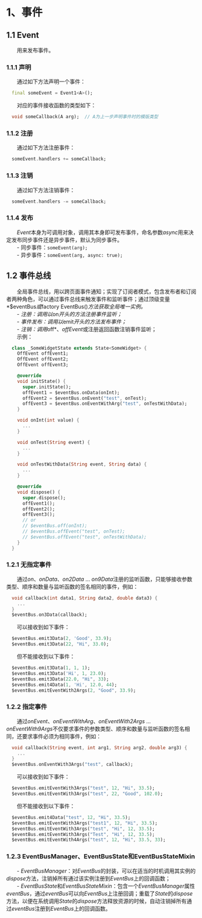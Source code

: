 # 1、事件  
## 1.1 Event  
&emsp;&emsp;用来发布事件。  
### 1.1.1 声明
&emsp;&emsp;通过如下方法声明一个事件：
  ```dart
    final someEvent = Event1<A>();
  ```
&emsp;&emsp;对应的事件接收函数的类型如下：
  ```dart
    void someCallback(A arg);  // A为上一步声明事件时的模版类型
  ```
### 1.1.2 注册  
&emsp;&emsp;通过如下方法注册事件： 
  ```dart
    someEvent.handlers += someCallback;  
  ```
### 1.1.3 注销  
&emsp;&emsp;通过如下方法注销事件：  
  ```dart
    someEvent.handlers -= someCallback;  
  ```
### 1.1.4 发布  
&emsp;&emsp;*Event*本身为可调用对象，调用其本身即可发布事件，命名参数*async*用来决定发布同步事件还是异步事件，默认为同步事件。  
&emsp;&emsp;- 同步事件：`someEvent(arg);`  
&emsp;&emsp;- 异步事件：`someEvent(arg, async: true);`  

## 1.2 事件总线  
&emsp;&emsp;全局事件总线，用以跨页面事件通知；实现了订阅者模式，包含发布者和订阅者两种角色，可以通过事件总线来触发事件和监听事件；通过顶级变量*$eventBus*或*factory EventBus()*方法获取全局唯一实例。  
&emsp;&emsp;- 注册：调用以*on*开头的方法注册事件监听；  
&emsp;&emsp;- 事件发布：调用以*emit*开头的方法发布事件；  
&emsp;&emsp;- 注销：调用*off*、*offEvent*或注册返回函数注销事件监听；  
&emsp;&emsp;示例：  
  ```dart
    class _SomeWidgetState extends State<SomeWidget> {
      OffEvent offEvent1;
      OffEvent offEvent2;
      OffEvent offEvent3;

      @override
      void initState() {
        super.initState();
        offEvent1 = $eventBus.onData(onInt);
        offEvent2 = $eventBus.onEvent("test", onTest);
        offEvent3 = $eventBus.onEventWithArg("test", onTestWithData);
      }

      void onInt(int value) {
        ...
      }

      void onTest(String event) {
        ...
      }

      void onTestWithData(String event, String data) {
        ...
      }

      @override
      void dispose() {
        super.dispose();
        offEvent1();
        offEvent2();
        offEvent3();
        // or
        // $eventBus.off(onInt);
        // $eventBus.offEvent("test", onTest);
        // $eventBus.offEvent("test", onTestWithData);
      }
    }
  ```
### 1.2.1 无指定事件  
&emsp;&emsp;通过*on*、*onData*、*on2Data* ... *on9Data*注册的监听函数，只能够接收参数类型、顺序和数量与监听函数的签名相同的事件，例如：  
  ```dart
    void callback(int data1, String data2, double data3) {
      ...
    }
    $eventBus.on3Data(callback);
  ```
&emsp;&emsp;可以接收到如下事件：  
  ```dart
    $eventBus.emit3Data(2, 'Good', 33.9);
    $eventBus.emit3Data(22, "Hi", 33.0);
  ```
&emsp;&emsp;但不能接收到以下事件：  
  ```dart
    $eventBus.emit3Data(1, 1, 1);
    $eventBus.emit3Data('Hi', 1, 23.0);
    $eventBus.emit3Data(22.0, "Hi", 33);
    $eventBus.emit4Data(1, 'Hi', 12.0, 44);
    $eventBus.emitEventWith2Args(2, "Good", 33.9);
  ```
### 1.2.2 指定事件  
&emsp;&emsp;通过*onEvent*、*onEventWithArg*、*onEventWith2Args* ... *onEventWith9Args*不仅要求事件的参数类型、顺序和数量与监听函数的签名相同，还要求事件必须为相同事件，例如：  
  ```dart
    void callback(String event, int arg1, String arg2, double arg3) {
      ...
    }
    $eventBus.onEventWith3Args("test", callback);
  ```
&emsp;&emsp;可以接收到如下事件：  
  ```dart
    $eventBus.emitEventWith3Args("test", 12, "Hi", 33.5);
    $eventBus.emitEventWith3Args("test", 22, "Good", 102.0);
  ```
&emsp;&emsp;但不能接收到以下事件：  
  ```dart
    $eventBus.emit4Data("test", 12, "Hi", 33.5);
    $eventBus.emitEventWith3Args("test1", 12, "Hi", 33.5);
    $eventBus.emitEventWith3Args("test", "Hi", 12, 33.5);
    $eventBus.emitEventWith3Args("Test", "Hi", 12, 33.5);
    $eventBus.emitEventWith4Args("test", 12, "Hi", 33.5, 33);
  ```
### 1.2.3 EventBusManager、EventBusState和EventBusStateMixin  
&emsp;&emsp;- *EventBusManager*：对*EventBus*的封装，可以在适当的时机调用其实例的*dispose*方法，注销掉所有通过该实例注册到*EventBus*上的回调函数；  
&emsp;&emsp;- *EventBusState*和*EventBusStateMixin*：包含一个*EventBusManager*属性*eventBus*，通过*eventBus*可以向*EventBus*上注册回调；重载了*State*的*dispose*方法，以便在系统调用*State*的*dispose*方法释放资源的时候，自动注销掉所有通过*eventBus*注册到*EventBus*上的回调函数。  